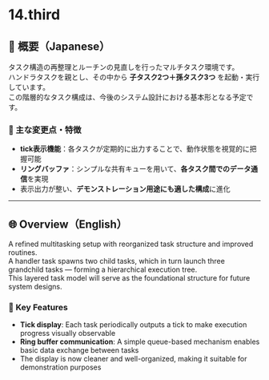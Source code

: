 # 14.third

## 🗾 概要（Japanese）

タスク構造の再整理とルーチンの見直しを行ったマルチタスク環境です。  
ハンドラタスクを親とし、その中から **子タスク2つ＋孫タスク3つ** を起動・実行しています。  
この階層的なタスク構成は、今後のシステム設計における基本形となる予定です。

### 🧩 主な変更点・特徴

- **tick表示機能**：各タスクが定期的に出力することで、動作状態を視覚的に把握可能  
- **リングバッファ**：シンプルな共有キューを用いて、**各タスク間でのデータ通信**を実現  
- 表示出力が整い、**デモンストレーション用途にも適した構成**に進化

---

## 🌐 Overview（English）

A refined multitasking setup with reorganized task structure and improved routines.  
A handler task spawns two child tasks, which in turn launch three grandchild tasks — forming a hierarchical execution tree.  
This layered task model will serve as the foundational structure for future system designs.

### 🧪 Key Features

- **Tick display**: Each task periodically outputs a tick to make execution progress visually observable  
- **Ring buffer communication**: A simple queue-based mechanism enables basic data exchange between tasks  
- The display is now cleaner and well-organized, making it suitable for demonstration purposes
